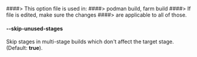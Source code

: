 ####> This option file is used in:
####>   podman build, farm build
####> If file is edited, make sure the changes
####> are applicable to all of those.
#### **--skip-unused-stages**

Skip stages in multi-stage builds which don't affect the target stage. (Default: **true**).
